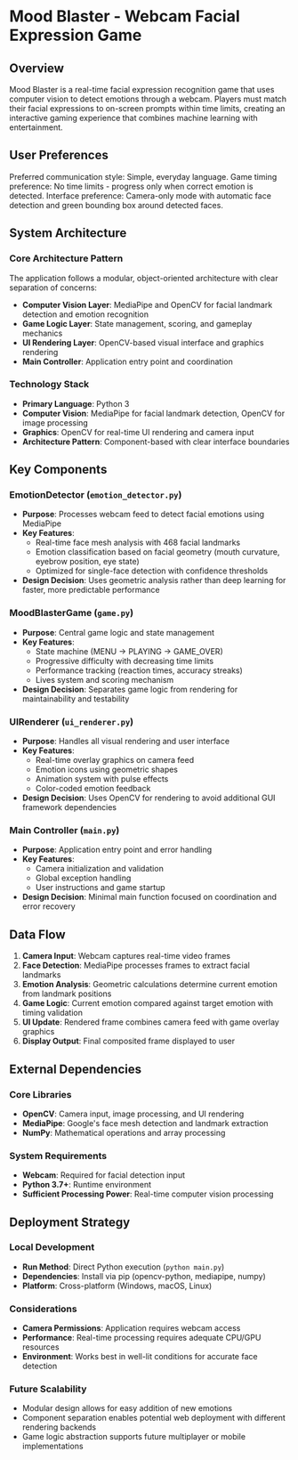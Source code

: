 # Mood Blaster - Webcam Facial Expression Game

## Overview

Mood Blaster is a real-time facial expression recognition game that uses computer vision to detect emotions through a webcam. Players must match their facial expressions to on-screen prompts within time limits, creating an interactive gaming experience that combines machine learning with entertainment.

## User Preferences

Preferred communication style: Simple, everyday language.
Game timing preference: No time limits - progress only when correct emotion is detected.
Interface preference: Camera-only mode with automatic face detection and green bounding box around detected faces.

## System Architecture

### Core Architecture Pattern
The application follows a modular, object-oriented architecture with clear separation of concerns:

- **Computer Vision Layer**: MediaPipe and OpenCV for facial landmark detection and emotion recognition
- **Game Logic Layer**: State management, scoring, and gameplay mechanics
- **UI Rendering Layer**: OpenCV-based visual interface and graphics rendering
- **Main Controller**: Application entry point and coordination

### Technology Stack
- **Primary Language**: Python 3
- **Computer Vision**: MediaPipe for facial landmark detection, OpenCV for image processing
- **Graphics**: OpenCV for real-time UI rendering and camera input
- **Architecture Pattern**: Component-based with clear interface boundaries

## Key Components

### EmotionDetector (`emotion_detector.py`)
- **Purpose**: Processes webcam feed to detect facial emotions using MediaPipe
- **Key Features**: 
  - Real-time face mesh analysis with 468 facial landmarks
  - Emotion classification based on facial geometry (mouth curvature, eyebrow position, eye state)
  - Optimized for single-face detection with confidence thresholds
- **Design Decision**: Uses geometric analysis rather than deep learning for faster, more predictable performance

### MoodBlasterGame (`game.py`)
- **Purpose**: Central game logic and state management
- **Key Features**:
  - State machine (MENU → PLAYING → GAME_OVER)
  - Progressive difficulty with decreasing time limits
  - Performance tracking (reaction times, accuracy streaks)
  - Lives system and scoring mechanism
- **Design Decision**: Separates game logic from rendering for maintainability and testability

### UIRenderer (`ui_renderer.py`)
- **Purpose**: Handles all visual rendering and user interface
- **Key Features**:
  - Real-time overlay graphics on camera feed
  - Emotion icons using geometric shapes
  - Animation system with pulse effects
  - Color-coded emotion feedback
- **Design Decision**: Uses OpenCV for rendering to avoid additional GUI framework dependencies

### Main Controller (`main.py`)
- **Purpose**: Application entry point and error handling
- **Key Features**:
  - Camera initialization and validation
  - Global exception handling
  - User instructions and game startup
- **Design Decision**: Minimal main function focused on coordination and error recovery

## Data Flow

1. **Camera Input**: Webcam captures real-time video frames
2. **Face Detection**: MediaPipe processes frames to extract facial landmarks
3. **Emotion Analysis**: Geometric calculations determine current emotion from landmark positions
4. **Game Logic**: Current emotion compared against target emotion with timing validation
5. **UI Update**: Rendered frame combines camera feed with game overlay graphics
6. **Display Output**: Final composited frame displayed to user

## External Dependencies

### Core Libraries
- **OpenCV**: Camera input, image processing, and UI rendering
- **MediaPipe**: Google's face mesh detection and landmark extraction
- **NumPy**: Mathematical operations and array processing

### System Requirements
- **Webcam**: Required for facial detection input
- **Python 3.7+**: Runtime environment
- **Sufficient Processing Power**: Real-time computer vision processing

## Deployment Strategy

### Local Development
- **Run Method**: Direct Python execution (`python main.py`)
- **Dependencies**: Install via pip (opencv-python, mediapipe, numpy)
- **Platform**: Cross-platform (Windows, macOS, Linux)

### Considerations
- **Camera Permissions**: Application requires webcam access
- **Performance**: Real-time processing requires adequate CPU/GPU resources
- **Environment**: Works best in well-lit conditions for accurate face detection

### Future Scalability
- Modular design allows for easy addition of new emotions
- Component separation enables potential web deployment with different rendering backends
- Game logic abstraction supports future multiplayer or mobile implementations